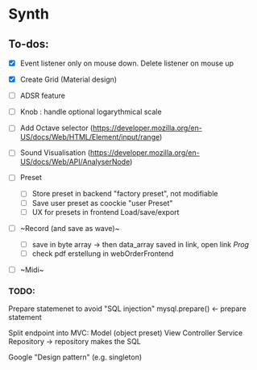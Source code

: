 # Synth

## To-dos:

- [x] Event listener only on mouse down. Delete listener on mouse up
- [x] Create Grid (Material design)
- [ ] ADSR feature
- [ ] Knob : handle optional logarythmical scale
- [ ] Add Octave selector (https://developer.mozilla.org/en-US/docs/Web/HTML/Element/input/range)
- [ ] Sound Visualisation (https://developer.mozilla.org/en-US/docs/Web/API/AnalyserNode)
- [ ] Preset
  - [ ] Store preset in backend "factory preset", not modifiable
  - [ ] Save user preset as coockie "user Preset"
  - [ ] UX for presets in frontend Load/save/export
- [ ] ~Record (and save as wave)~ 
  - [ ] save in byte array -> then data_array saved in link, open link _Prog_ 
  - [ ] check pdf erstellung in webOrderFrontend
- [ ] ~Midi~
 

### TODO: 
Prepare statemenet to avoid "SQL injection"
mysql.prepare() <- prepare statement

Split endpoint into MVC: Model (object preset) View Controller Service Repository
-> repository makes the SQL

Google "Design pattern" (e.g. singleton)